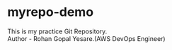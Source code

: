 # myrepo-demo
This is my practice Git Repository.
<br>
Author - Rohan Gopal Yesare.(AWS DevOps Engineer)
